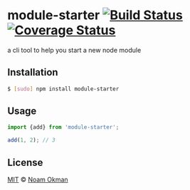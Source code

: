 # module-starter [![Build Status](https://travis-ci.org/noamokman/module-starter.svg?branch=master)](https://travis-ci.org/noamokman/module-starter) [![Coverage Status](https://coveralls.io/repos/github/noamokman/module-starter/badge.svg?branch=master)](https://coveralls.io/github/noamokman/module-starter?branch=master)
a cli tool to help you start a new node module

## Installation
```bash
$ [sudo] npm install module-starter
```

## Usage
```js
import {add} from 'module-starter';

add(1, 2); // 3
```

## License

[MIT](LICENSE) © [Noam Okman](https://github.com/noamokman)